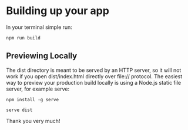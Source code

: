 # Building up your app

In your terminal simple run:

```
npm run build
```

## Previewing Locally
The dist directory is meant to be served by an HTTP server, so it will not work if you open dist/index.html directly over file:// protocol. The easiest way to preview your production build locally is using a Node.js static file server, for example serve:

```
npm install -g serve

serve dist
```




Thank you very much!